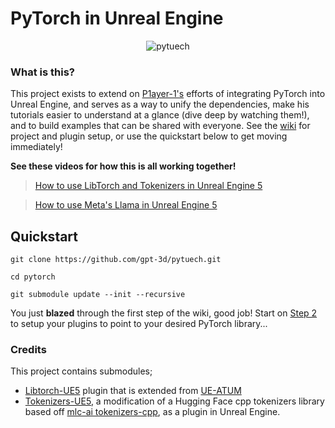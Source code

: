 # PyTorch in Unreal Engine

<p align="center">
  <img src="https://github.com/gpt-3d/pytuech/assets/20903421/7774b547-5170-4574-9763-0f426c3a5cce?raw=true" alt="pytuech"/>
</p>

### What is this?

This project exists to extend on [P1ayer-1's](https://github.com/P1ayer-1) efforts of integrating PyTorch into Unreal Engine, and serves as a way to unify the dependencies, make his tutorials easier to understand at a glance (dive deep by watching them!), and to build examples that can be shared with everyone. See the [wiki](https://github.com/gpt-3d/pytorch/wiki) for project and plugin setup, or use the quickstart below to get moving immediately!

**See these videos for how this is all working together!**
> [How to use LibTorch and Tokenizers in Unreal Engine 5](https://www.youtube.com/watch?v=dvGWUh4SPBY)

> 
> [How to use Meta's Llama in Unreal Engine 5](https://www.youtube.com/watch?v=0YI2O5uSuFw)


## Quickstart

`git clone https://github.com/gpt-3d/pytuech.git`
 
`cd pytorch`
  
`git submodule update --init --recursive`

You just **blazed** through the first step of the wiki, good job! Start on [Step 2](https://github.com/gpt-3d/pytorch/wiki/2.-LibTorch-Plugin-Setup) to setup your plugins to point to your desired PyTorch library...


### Credits

This project contains submodules;
- [Libtorch-UE5](https://github.com/P1ayer-1/Libtorch-UE5) plugin that is extended from [UE-ATUM](https://github.com/UE-ATUM/Plugin)
- [Tokenizers-UE5](https://github.com/P1ayer-1/Tokenizers-UE5), a modification of a Hugging Face cpp tokenizers library based off [mlc-ai tokenizers-cpp](https://github.com/mlc-ai/tokenizers-cpp), as a plugin in Unreal Engine. 
